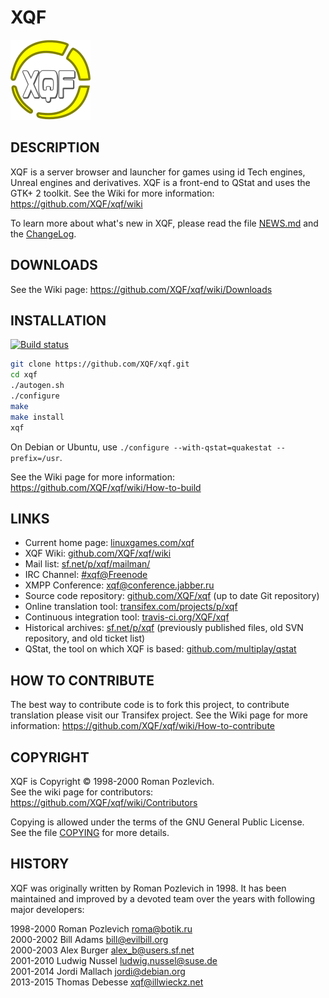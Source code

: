 XQF
===

![XQF logo](pixmaps/128x128/xqf.png)

DESCRIPTION
-----------

XQF is a server browser and launcher for games using id Tech engines, Unreal engines and derivatives. XQF is a front-end to QStat and uses the GTK+ 2 toolkit. See the Wiki for more information: https://github.com/XQF/xqf/wiki

To learn more about what's new in XQF, please read the file [NEWS.md](NEWS.md) and the [ChangeLog](ChangeLog).


DOWNLOADS
---------

See the Wiki page: https://github.com/XQF/xqf/wiki/Downloads


INSTALLATION
------------

[![Build status](https://travis-ci.org/XQF/xqf.svg?branch=master)](https://travis-ci.org/XQF/xqf)

```sh
git clone https://github.com/XQF/xqf.git
cd xqf
./autogen.sh
./configure
make
make install
xqf
```

On Debian or Ubuntu, use ``./configure --with-qstat=quakestat --prefix=/usr``.

See the Wiki page for more information: https://github.com/XQF/xqf/wiki/How-to-build


LINKS
-----

* Current home page: [linuxgames.com/xqf](http://www.linuxgames.com/xqf/)
* XQF Wiki: [github.com/XQF/xqf/wiki](https://github.com/XQF/xqf/wiki)
* Mail list: [sf.net/p/xqf/mailman/](https://sourceforge.net/p/xqf/mailman/)
* IRC Channel: [#xqf@Freenode](irc://chat.freenode.net/xqf)
* XMPP Conference: [xqf@conference.jabber.ru](xmpp://xqf@conference.jabber.ru?join)
* Source code repository: [github.com/XQF/xqf](https://github.com/XQF/xqf/) (up to date Git repository)
* Online translation tool: [transifex.com/projects/p/xqf](https://www.transifex.com/projects/p/xqf/)
* Continuous integration tool: [travis-ci.org/XQF/xqf](https://travis-ci.org/XQF/xqf)
* Historical archives: [sf.net/p/xqf](https://sourceforge.net/projects/xqf/) (previously published files, old SVN repository, and old ticket list)
* QStat, the tool on which XQF is based: [github.com/multiplay/qstat](https://github.com/multiplay/qstat)


HOW TO CONTRIBUTE
-----------------

The best way to contribute code is to fork this project, to contribute translation please visit our Transifex project. See the Wiki page for more information: https://github.com/XQF/xqf/wiki/How-to-contribute


COPYRIGHT
---------

XQF is Copyright © 1998-2000 Roman Pozlevich.  
See the wiki page for contributors: https://github.com/XQF/xqf/wiki/Contributors

Copying is allowed under the terms of the GNU General Public License.  
See the file [COPYING](COPYING) for more details.


HISTORY
-------

XQF was originally written by Roman Pozlevich in 1998. It has been maintained and improved by a devoted team over the years with following major developers:

1998-2000 Roman Pozlevich <roma@botik.ru>  
2000-2002 Bill Adams <bill@evilbill.org>  
2000-2003 Alex Burger <alex_b@users.sf.net>  
2001-2010 Ludwig Nussel <ludwig.nussel@suse.de>  
2001-2014 Jordi Mallach <jordi@debian.org>  
2013-2015 Thomas Debesse <xqf@illwieckz.net>  
